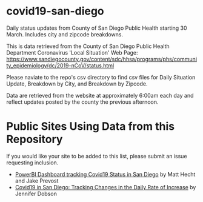 # covid19-san-diego
Daily status updates from County of San Diego Public Health starting 30 March.  Includes city and zipcode breakdowns.

This is data retrieved from the County of San Diego Public Health Department Coronavirus 'Local Situation' Web Page: https://www.sandiegocounty.gov/content/sdc/hhsa/programs/phs/community_epidemiology/dc/2019-nCoV/status.html

Please naviate to the repo's csv directory to find csv files for Daily Situation Update, Breakdown by City, and Breakdown by Zipcode.

Data are retrieved from the website at approximately 6:00am each day and reflect updates posted by the county the previous afternoon.


# Public Sites Using Data from this Repository
If you would like your site to be added to this list, please submit an issue requesting inclusion.
* [PowerBI Dashboard tracking Covid19 Status in San Diego](https://app.powerbi.com/view?r=eyJrIjoiMGM3YzY5NmQtNGM5Zi00ZGFiLTliZDAtNzJkYzk2MGFmZGFhIiwidCI6IjA1NzY5NmZiLTQ3MDctNGMxYi1iNjFhLTg0NWQ1YzU1MDFhNiIsImMiOjF9) by Matt Hecht and Jake Prevost
* [Covid19 in San Diego: Tracking Changes in the Daily Rate of Increase](http://jendobson.com/2020/06/30/covid19-in-san-diego-county-tracking-changes-in-the-daily-rate-of-increase/) by Jennifer Dobson
